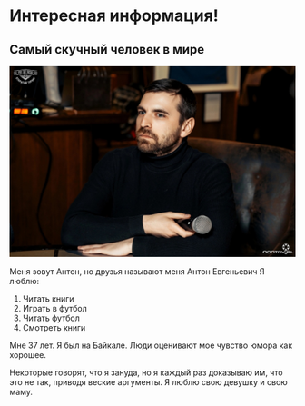 # Интересная информация!

## Самый скучный человек в мире
![image](img\v1k3J4Xa998.jpg)


Меня зовут Антон, но друзья называют меня Антон Евгеньевич
Я люблю:

1. Читать книги
2. Играть в футбол
3. Читать футбол
4. Смотреть книги


Мне 37 лет.
Я был на Байкале.
Люди оценивают мое чувство юмора как хорошее.

Некоторые говорят, что я зануда, но я каждый раз доказываю им, что это не так, приводя веские аргументы.
Я люблю свою девушку и свою маму. 